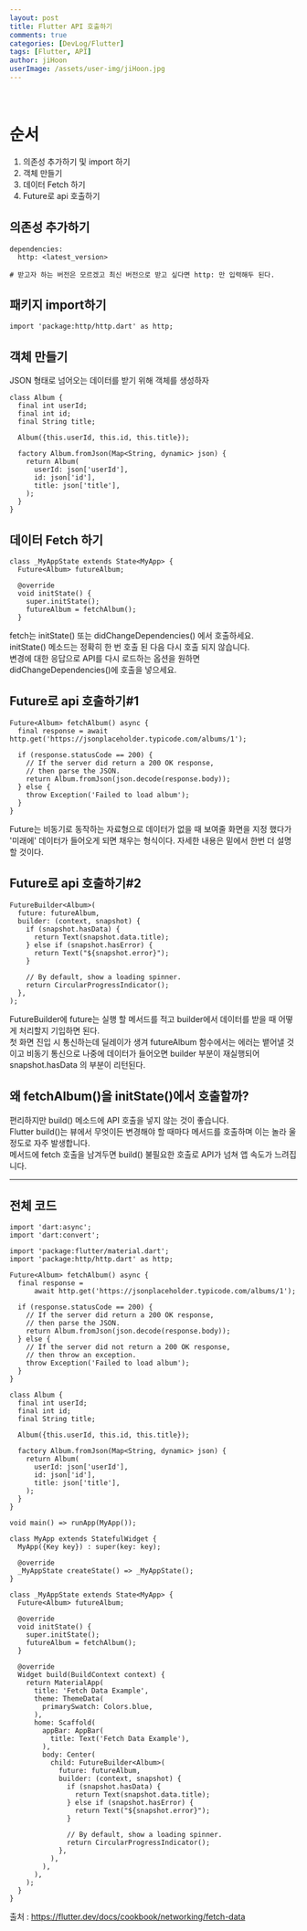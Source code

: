 ```yaml
---
layout: post
title: Flutter API 호출하기
comments: true
categories: [DevLog/Flutter]
tags: [Flutter, API]
author: jiHoon
userImage: /assets/user-img/jiHoon.jpg
---
```


<br>

# 순서

1.  의존성 추가하기 및 import 하기
2.  객체 만들기
3.  데이터 Fetch 하기
4.  Future로 api 호출하기

## 의존성 추가하기

```
dependencies:
  http: <latest_version>

# 받고자 하는 버전은 모르겠고 최신 버전으로 받고 싶다면 http: 만 입력해두 된다.
```

## 패키지 import하기

```
import 'package:http/http.dart' as http;
```

## 객체 만들기

JSON 형태로 넘어오는 데이터를 받기 위해 객체를 생성하자

```
class Album {
  final int userId;
  final int id;
  final String title;

  Album({this.userId, this.id, this.title});

  factory Album.fromJson(Map<String, dynamic> json) {
    return Album(
      userId: json['userId'],
      id: json['id'],
      title: json['title'],
    );
  }
}
```

## 데이터 Fetch 하기

```
class _MyAppState extends State<MyApp> {
  Future<Album> futureAlbum;

  @override
  void initState() {
    super.initState();
    futureAlbum = fetchAlbum();
  }
```

fetch는 initState() 또는 didChangeDependencies() 에서 호출하세요.  
initState() 메소드는 정확히 한 번 호출 된 다음 다시 호출 되지 않습니다.  
변경에 대한 응답으로 API를 다시 로드하는 옵션을 원하면 didChangeDependencies()에 호출을 넣으세요.

## Future로 api 호출하기#1

```
Future<Album> fetchAlbum() async {
  final response = await http.get('https://jsonplaceholder.typicode.com/albums/1');

  if (response.statusCode == 200) {
    // If the server did return a 200 OK response,
    // then parse the JSON.
    return Album.fromJson(json.decode(response.body));
  } else {
    throw Exception('Failed to load album');
  }
}
```

Future는 비동기로 동작하는 자료형으로 데이터가 없을 때 보여줄 화면을 지정 했다가 '미래에' 데이터가 들어오게 되면 채우는 형식이다. 자세한 내용은 밑에서 한번 더 설명할 것이다.

## Future로 api 호출하기#2

```
FutureBuilder<Album>(
  future: futureAlbum,
  builder: (context, snapshot) {
    if (snapshot.hasData) {
      return Text(snapshot.data.title);
    } else if (snapshot.hasError) {
      return Text("${snapshot.error}");
    }

    // By default, show a loading spinner.
    return CircularProgressIndicator();
  },
);
```

FutureBuilder에 future는 실행 할 메서드를 적고 builder에서 데이터를 받을 때 어떻게 처리할지 기입하면 된다.  
첫 화면 진입 시 통신하는데 딜레이가 생겨 futureAlbum 함수에서는 에러는 뱉어낼 것이고 비동기 통신으로 나중에 데이터가 들어오면 builder 부분이 재실행되어 snapshot.hasData 의 부분이 리턴된다.

## 왜 fetchAlbum()을 initState()에서 호출할까?

편리하지만 build() 메소드에 API 호출을 넣지 않는 것이 좋습니다.  
Flutter build()는 뷰에서 무엇이든 변경해야 할 때마다 메서드를 호출하며 이는 놀라 울 정도로 자주 발생합니다.  
메서드에 fetch 호출을 남겨두면 build() 불필요한 호출로 API가 넘쳐 앱 속도가 느려집니다.

---

## 전체 코드

```
import 'dart:async';
import 'dart:convert';

import 'package:flutter/material.dart';
import 'package:http/http.dart' as http;

Future<Album> fetchAlbum() async {
  final response =
      await http.get('https://jsonplaceholder.typicode.com/albums/1');

  if (response.statusCode == 200) {
    // If the server did return a 200 OK response,
    // then parse the JSON.
    return Album.fromJson(json.decode(response.body));
  } else {
    // If the server did not return a 200 OK response,
    // then throw an exception.
    throw Exception('Failed to load album');
  }
}

class Album {
  final int userId;
  final int id;
  final String title;

  Album({this.userId, this.id, this.title});

  factory Album.fromJson(Map<String, dynamic> json) {
    return Album(
      userId: json['userId'],
      id: json['id'],
      title: json['title'],
    );
  }
}

void main() => runApp(MyApp());

class MyApp extends StatefulWidget {
  MyApp({Key key}) : super(key: key);

  @override
  _MyAppState createState() => _MyAppState();
}

class _MyAppState extends State<MyApp> {
  Future<Album> futureAlbum;

  @override
  void initState() {
    super.initState();
    futureAlbum = fetchAlbum();
  }

  @override
  Widget build(BuildContext context) {
    return MaterialApp(
      title: 'Fetch Data Example',
      theme: ThemeData(
        primarySwatch: Colors.blue,
      ),
      home: Scaffold(
        appBar: AppBar(
          title: Text('Fetch Data Example'),
        ),
        body: Center(
          child: FutureBuilder<Album>(
            future: futureAlbum,
            builder: (context, snapshot) {
              if (snapshot.hasData) {
                return Text(snapshot.data.title);
              } else if (snapshot.hasError) {
                return Text("${snapshot.error}");
              }

              // By default, show a loading spinner.
              return CircularProgressIndicator();
            },
          ),
        ),
      ),
    );
  }
}

```

출처 : https://flutter.dev/docs/cookbook/networking/fetch-data
